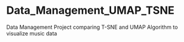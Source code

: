 # Data_Management_UMAP_TSNE
Data Management Project comparing T-SNE and UMAP Algorithm to visualize music data

